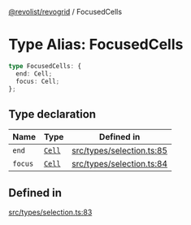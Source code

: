 [@revolist/revogrid](README.md) / FocusedCells

# Type Alias: FocusedCells

```ts
type FocusedCells: {
  end: Cell;
  focus: Cell;
};
```

## Type declaration

| Name | Type | Defined in |
| ------ | ------ | ------ |
| `end` | [`Cell`](Interface.Cell.md) | [src/types/selection.ts:85](https://github.com/revolist/revogrid/blob/085a454f82e6d3229f4e3dccf86bbdacfcd5813a/src/types/selection.ts#L85) |
| `focus` | [`Cell`](Interface.Cell.md) | [src/types/selection.ts:84](https://github.com/revolist/revogrid/blob/085a454f82e6d3229f4e3dccf86bbdacfcd5813a/src/types/selection.ts#L84) |

## Defined in

[src/types/selection.ts:83](https://github.com/revolist/revogrid/blob/085a454f82e6d3229f4e3dccf86bbdacfcd5813a/src/types/selection.ts#L83)
